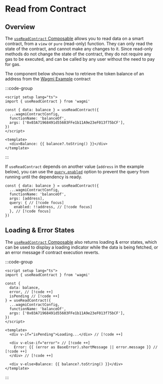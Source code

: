 # Read from Contract

## Overview

The [`useReadContract` Composable](/vue/api/composables/useReadContract) allows you to read data on a smart contract, from a `view` or `pure` (read-only) function. They can only read the state of the contract, and cannot make any changes to it. Since read-only methods do not change the state of the contract, they do not require any gas to be executed, and can be called by any user without the need to pay for gas.

The component below shows how to retrieve the token balance of an address from the [Wagmi Example](https://etherscan.io/token/0xFBA3912Ca04dd458c843e2EE08967fC04f3579c2) contract

:::code-group

```vue [ReadContract.vue]
<script setup lang="ts">
import { useReadContract } from 'wagmi'

const { data: balance } = useReadContract({
  ...wagmiContractConfig,
  functionName: 'balanceOf',
  args: ['0x03A71968491d55603FFe1b11A9e23eF013f75bCF'],
})
</script>

<template>
  <div>Balance: {{ balance?.toString() }}</div>
</template>
```

:::


If `useReadContract` depends on another value (`address` in the example below), you can use the [`query.enabled`](http://localhost:5173/vue/api/composables/useReadContract#enabled) option to prevent the query from running until the dependency is ready.

```tsx
const { data: balance } = useReadContract({
  ...wagmiContractConfig,
  functionName: 'balanceOf',
  args: [address],
  query: { // [!code focus]
    enabled: !!address, // [!code focus]
  }, // [!code focus]
})
```


## Loading & Error States

The [`useReadContract` Composable](/vue/api/composables/useReadContract) also returns loading & error states, which can be used to display a loading indicator while the data is being fetched, or an error message if contract execution reverts.

:::code-group

```vue [ReadContract.vue]
<script setup lang="ts">
import { useReadContract } from 'wagmi'

const { 
  data: balance,
  error, // [!code ++]
  isPending // [!code ++]
} = useReadContract({
  ...wagmiContractConfig,
  functionName: 'balanceOf',
  args: ['0x03A71968491d55603FFe1b11A9e23eF013f75bCF'],
})
</script>

<template>
  <div v-if="isPending">Loading...</div> // [!code ++]

  <div v-else-if="error"> // [!code ++]
    Error: {{ (error as BaseError).shortMessage || error.message }} // [!code ++]
  </div> // [!code ++]

  <div v-else>Balance: {{ balance?.toString() }}</div>
</template>
```

:::

<!-- TODO: ## Calling Multiple Functions

We can use the [`useReadContract` Hook](/react/api/hooks/useReadContract) multiple times in a single component to call multiple functions on the same contract, but this ends up being hard to manage as the number of functions increases, especially when we also want to deal with loading & error states. 

Luckily, to make this easier, we can use the [`useReadContracts` Hook](/react/api/hooks/useReadContracts) to call multiple functions in a single call.

:::code-group

```tsx [read-contract.tsx]
import { type BaseError, useReadContracts } from 'wagmi'

function ReadContract() {
  const { 
    data,
    error,
    isPending
  } = useReadContracts({ 
    contracts: [{ 
      ...wagmiContractConfig,
      functionName: 'balanceOf',
      args: ['0x03A71968491d55603FFe1b11A9e23eF013f75bCF'],
    }, { 
      ...wagmiContractConfig, 
      functionName: 'ownerOf', 
      args: [69n], 
    }, { 
      ...wagmiContractConfig, 
      functionName: 'totalSupply', 
    }] 
  }) 
  const [balance, ownerOf, totalSupply] = data || [] 

  if (isPending) return <div>Loading...</div>

  if (error)
    return (
      <div>
        Error: {(error as BaseError).shortMessage || error.message}
      </div>
    ) 

  return (
    <>
      <div>Balance: {balance?.toString()}</div>
      <div>Owner of Token 69: {ownerOf?.toString()}</div> 
      <div>Total Supply: {totalSupply?.toString()}</div> 
    </>
  )
}
```

::: -->
